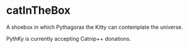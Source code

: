 # catInTheBox
A shoebox in which Pythagoras the Kitty can contemplate the universe.

PythKy is currently accepting Catnip++ donations.
